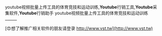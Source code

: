 youtube视频批量上传工具的体育竞技和运动训练,**Youtube**行销工具,**Youtube**采集软件,**Youtube**行销助手
youtube视频批量上传工具的体育竞技和运动训练______

[😍想了解推广相关软件的朋友请登录 http://www.vst.tw](http://www.vst.tw)



